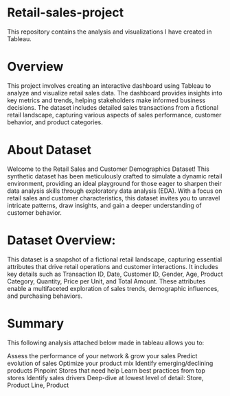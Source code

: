 # Retail-sales-project
This repository contains the analysis and visualizations I have created in Tableau.

# Overview
This project involves creating an interactive dashboard using Tableau to analyze and visualize retail sales data. The dashboard provides insights into key metrics and trends, helping stakeholders make informed business decisions. The dataset includes detailed sales transactions from a fictional retail landscape, capturing various aspects of sales performance, customer behavior, and product categories.

# About Dataset
Welcome to the Retail Sales and Customer Demographics Dataset! This synthetic dataset has been meticulously crafted to simulate a dynamic retail environment, providing an ideal playground for those eager to sharpen their data analysis skills through exploratory data analysis (EDA). With a focus on retail sales and customer characteristics, this dataset invites you to unravel intricate patterns, draw insights, and gain a deeper understanding of customer behavior.

# Dataset Overview:
This dataset is a snapshot of a fictional retail landscape, capturing essential attributes that drive retail operations and customer interactions. It includes key details such as Transaction ID, Date, Customer ID, Gender, Age, Product Category, Quantity, Price per Unit, and Total Amount. These attributes enable a multifaceted exploration of sales trends, demographic influences, and purchasing behaviors.

# Summary
This following analysis attached below made in tableau  allows you to:

Assess the performance of your network & grow your sales
Predict evolution of sales
Optimize your product mix
Identify emerging/declining products
Pinpoint Stores that need help
Learn best practices from top stores
Identify sales drivers
Deep-dive at lowest level of detail: Store, Product Line, Product
